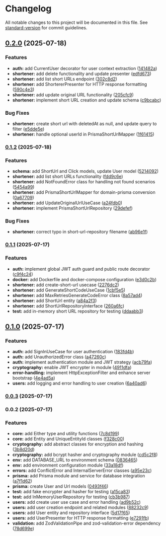 # Changelog

All notable changes to this project will be documented in this file. See [standard-version](https://github.com/conventional-changelog/standard-version) for commit guidelines.

## [0.2.0](https://github.com/WagnerReis/url-shortener/compare/v0.1.2...v0.2.0) (2025-07-18)


### Features

* **auth:** add CurrentUser decorator for user context extraction ([141482a](https://github.com/WagnerReis/url-shortener/commit/141482a32f2aaa762c34073a57c151651f904d57))
* **shortener:** add delete functionality and update presenter ([edfd673](https://github.com/WagnerReis/url-shortener/commit/edfd67356b239830e8da82fe4bcafca6540da22e))
* **shortener:** add list short URLs endpoint ([302c8d2](https://github.com/WagnerReis/url-shortener/commit/302c8d24a32d3e59eb9a178b1aa4b86405b48cfe))
* **shortener:** add ShortererPresenter for HTTP response formatting ([590c4e3](https://github.com/WagnerReis/url-shortener/commit/590c4e3e26bdb9f4b7d69f4e99aadda897d05ea2))
* **shortener:** add update original URL functionality ([205cfc9](https://github.com/WagnerReis/url-shortener/commit/205cfc9ac44e8493ebbb0d4891317a0e4fb3ac47))
* **shortener:** implement short URL creation and update schema ([c9bcabc](https://github.com/WagnerReis/url-shortener/commit/c9bcabc92b6c300a14e023e0b7f1d20f2df6fb4d))


### Bug Fixes

* **shortener:** create short url with deletedAt as null, and update query to filter ([e5dde5e](https://github.com/WagnerReis/url-shortener/commit/e5dde5e827e209a7992c306dfedf13cff192fd9c))
* **shortener:** handle optional userId in PrismaShortUrlMapper ([1f61415](https://github.com/WagnerReis/url-shortener/commit/1f61415f895c90665390666a83086f87ba465464))

### [0.1.2](https://github.com/WagnerReis/url-shortener/compare/v0.1.1...v0.1.2) (2025-07-18)


### Features

* **schema:** add ShortUrl and Click models, update User model ([5214092](https://github.com/WagnerReis/url-shortener/commit/52140922438a6be94ef04f24d5ee7e1cffc7cfaa))
* **shortener:** add list short URLs functionality ([fdd9c6e](https://github.com/WagnerReis/url-shortener/commit/fdd9c6e09671f03f39bb2992845b54495081b004))
* **shortener:** add NotFoundError class for handling not found scenarios ([5454a99](https://github.com/WagnerReis/url-shortener/commit/5454a996de47ad8144bcc89f169a98c3e007cb2d))
* **shortener:** add PrismaShortUrlMapper for domain-prisma conversion ([0a67709](https://github.com/WagnerReis/url-shortener/commit/0a677090cb199859a8a1d38ae1770d9c4f9bbcb7))
* **shortener:** add UpdateOriginalUrlUseCase ([a24fdb0](https://github.com/WagnerReis/url-shortener/commit/a24fdb0042b3a3c372f2927436921455ccad8f3d))
* **shortener:** implement PrismaShortUrlRepository ([29defef](https://github.com/WagnerReis/url-shortener/commit/29defef65a8bbaebe793dad6beed303259fe20a0))


### Bug Fixes

* **shortener:** correct typo in short-url-repository filename ([ab96e1f](https://github.com/WagnerReis/url-shortener/commit/ab96e1fd405dc8eb4538d568bf3f574fc81fc674))

### [0.1.1](https://github.com/WagnerReis/url-shortener/compare/v0.1.0...v0.1.1) (2025-07-17)


### Features

* **auth:** implement global JWT auth guard and public route decorator ([c9f4c24](https://github.com/WagnerReis/url-shortener/commit/c9f4c24ffff0bf4c4438608029ef7788d6343b62))
* **docker:** add Dockerfile and docker-compose configuration ([e3d0c2b](https://github.com/WagnerReis/url-shortener/commit/e3d0c2b3d38231b932d0fce8055c7093edc9f321))
* **shortener:** add create-short-url usecase ([2276dc2](https://github.com/WagnerReis/url-shortener/commit/2276dc22cddfad2e765116347500a42e648924fb))
* **shortener:** add GenerateShortCodeUseCase ([1cbf5e5](https://github.com/WagnerReis/url-shortener/commit/1cbf5e5acc7ad8d62fa712fce90f317429e4f733))
* **shortener:** add MaxRetriesGenerateCodeError class ([8a57ad4](https://github.com/WagnerReis/url-shortener/commit/8a57ad497faf4fd82b980ea122cd2d58433c80ff))
* **shortener:** add ShortUrl entity ([a84a2f3](https://github.com/WagnerReis/url-shortener/commit/a84a2f35c14548e84676a0f47ba3f0df01c728fa))
* **shortener:** add ShortUrlRepositoryInterface ([260a6fc](https://github.com/WagnerReis/url-shortener/commit/260a6fc4c7ac744d105ea1b0a7c781fead508ffb))
* **test:** add in-memory short URL repository for testing ([ddaabb3](https://github.com/WagnerReis/url-shortener/commit/ddaabb3b3475ba3ba349c7b2ef353267fb63d591))

## [0.1.0](https://github.com/WagnerReis/url-shortener/compare/v0.0.3...v0.1.0) (2025-07-17)


### Features

* **auth:** add SignInUseCase for user authentication ([183fd4b](https://github.com/WagnerReis/url-shortener/commit/183fd4bc42370fe0502a51e5ed5ed29010514763))
* **auth:** add UnauthorizedError class ([a47260c](https://github.com/WagnerReis/url-shortener/commit/a47260c897be66fd4ec072e24b83a1fd7e47ca66))
* **auth:** implement authentication module and JWT strategy ([acb79fa](https://github.com/WagnerReis/url-shortener/commit/acb79fa7834d53d5d8ca30389d5e7d2bd89bdfe2))
* **cryptography:** enable JWT encrypter in module ([4911dfa](https://github.com/WagnerReis/url-shortener/commit/4911dfa36765b3dde80012e49cea838478f4e049))
* **error-handling:** implement HttpExceptionFilter and enhance server bootstrap ([4e4ad5a](https://github.com/WagnerReis/url-shortener/commit/4e4ad5abb1a6fa604a82793cb2d27c5e3c28850c))
* **users:** add logging and error handling to user creation ([6a40ad6](https://github.com/WagnerReis/url-shortener/commit/6a40ad617865fd6e9505e5683e127f7f5acbd6f9))

### [0.0.3](https://github.com/WagnerReis/url-shortener/compare/v0.0.2...v0.0.3) (2025-07-17)

### 0.0.2 (2025-07-17)


### Features

* **core:** add Either type and utility functions ([7c8d199](https://github.com/WagnerReis/url-shortener/commit/7c8d1991b144ec4968dcaba0b225a72c137cf1c9))
* **core:** add Entity and UniqueEntityId classes ([f328c00](https://github.com/WagnerReis/url-shortener/commit/f328c000f60e0bcb8f954e40f339536af9af73c8))
* **cryptography:** add abstract classes for encryption and hashing ([3b8d20d](https://github.com/WagnerReis/url-shortener/commit/3b8d20d41648e2f35732cd3ab315bec671c32dff))
* **cryptography:** add bcrypt hasher and cryptography module ([cd5c2f8](https://github.com/WagnerReis/url-shortener/commit/cd5c2f8bf0cd06d241363f8c4a9bd25fd88d3250))
* **env:** add DATABASE_URL to environment schema ([0836465](https://github.com/WagnerReis/url-shortener/commit/0836465936e419ecbbee2bf038fa47d9516ec3b6))
* **env:** add environment configuration module ([33a18df](https://github.com/WagnerReis/url-shortener/commit/33a18dfd1531bce6a70c36c0a615c4b0599c0e0d))
* **errors:** add ConflictError and InternalServerError classes ([a95e23c](https://github.com/WagnerReis/url-shortener/commit/a95e23c603a8b894dff3b5536444ba85eca4f971))
* **prisma:** add Prisma module and service for database integration ([a7f1d62](https://github.com/WagnerReis/url-shortener/commit/a7f1d62bb23a7707206f66068d576e01c90de9cc))
* **prisma:** create User and Url models ([0493f46](https://github.com/WagnerReis/url-shortener/commit/0493f4687ff11a9bdf05a678eb0194c5004775b9))
* **test:** add fake encrypter and hasher for testing ([a15ca83](https://github.com/WagnerReis/url-shortener/commit/a15ca8344a62b2349ba2ca13883bb00cc57e5bd3))
* **test:** add InMemoryUserRepository for testing ([cb3b987](https://github.com/WagnerReis/url-shortener/commit/cb3b987c101f100979996dfb07ed301472b43805))
* **users:** add create user use case and error handling ([ad9b52c](https://github.com/WagnerReis/url-shortener/commit/ad9b52c7236d68875f8cb2f3247f98869892f304))
* **users:** add user creation endpoint and related modules ([88232c9](https://github.com/WagnerReis/url-shortener/commit/88232c96ea644d29d02ddd029330c158b9a8e7ab))
* **users:** add User entity and repository interface ([5d17f65](https://github.com/WagnerReis/url-shortener/commit/5d17f658d1afcdfbea21d68301e9f18cc954be49))
* **users:** add UserPresenter for HTTP response formatting ([e7291fb](https://github.com/WagnerReis/url-shortener/commit/e7291fbf2e041241fc8e64668d0b17da31b80e44))
* **validation:** add ZodValidationPipe and zod-validation-error dependency ([78d699e](https://github.com/WagnerReis/url-shortener/commit/78d699ed7b0412c257a641534bb8dddb9fdbf749))
